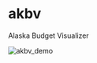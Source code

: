 # akbv
Alaska Budget Visualizer

![akbv_demo](https://user-images.githubusercontent.com/76786173/109428765-04154680-79a5-11eb-891b-57499ea8225d.gif)
